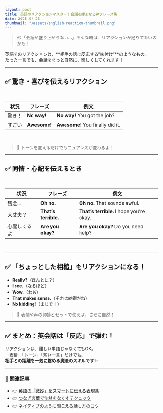 ```yaml
---
layout: post
title: 英語のリアクションマスター！会話を弾ませる神フレーズ集
date: 2025-04-26
thumbnail: "/assets/english-reaction-thumbnail.png"
---
```


> 😶「会話が盛り上がらない…」そんな時は、リアクションが足りてないのかも！

英語でのリアクションは、**相手の話に反応する“味付け”**のようなもの。  
たった一言でも、会話をぐっと自然に、楽しくしてくれます！

---

## ✅ 驚き・喜びを伝えるリアクション

<br>

<div markdown="1" style="text-align:center;">

| 状況   | フレーズ      | 例文                           |
|--------|--------------|--------------------------------|
| 驚き！ | **No way!**  | **No way!** You got the job?  |
| すごい | **Awesome!** | **Awesome!** You finally did it.|

</div>

<br>

> 🌟 トーンを変えるだけでもニュアンスが変わるよ！

---

## ✅ 同情・心配を伝えるとき

<br>

<div markdown = "1" style="text-align: center;">

| 状況         | フレーズ             | 例文                                       |
|--------------|----------------------|--------------------------------------------|
| 残念…       | **Oh no.**           | **Oh no.** That sounds awful.              |
| 大丈夫？     | **That’s terrible.** | **That’s terrible.** I hope you’re okay.   |
| 心配してるよ | **Are you okay?**    | **Are you okay?** Do you need help?        |

</div>

<br>

---

## ✅ 「ちょっとした相槌」もリアクションになる！

- **Really?**（ほんとに？）  
- **I see.**（なるほど）  
- **Wow.**（わあ）  
- **That makes sense.**（それは納得だね）  
- **No kidding!**（まじで！）

> 💬 表情や声の抑揚とセットで使えば、さらに自然！

---

## ✅ まとめ：英会話は「反応」で弾む！

リアクションは、難しい単語じゃなくてもOK。  
「表情」「トーン」「短い一言」だけでも、  
**相手との距離を一気に縮める魔法のスキル**です✨

---

### 🎁 関連記事

- 👉 [英語の「微妙」をスマートに伝える表現集](#)
- 👉 [つなぎ言葉で沈黙をなくすテクニック](#)
- 👉 [ネイティブのように聞こえる話し方のコツ](#)

